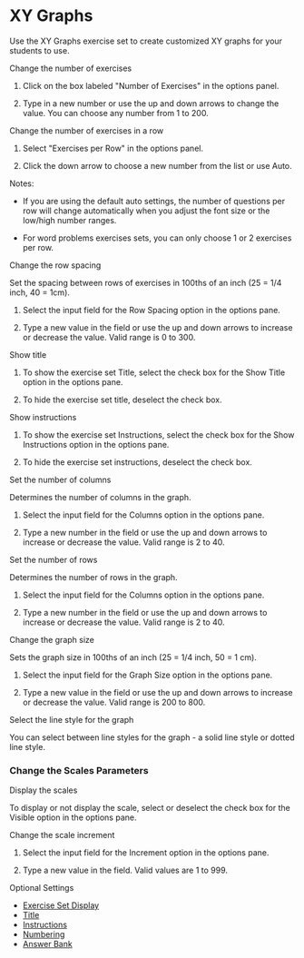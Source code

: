 # XY Graphs

Use the XY Graphs exercise set to create customized XY graphs for your students to use.

Change the number of exercises

1. Click on the box labeled "Number of Exercises" in the options panel.

2. Type in a new number or use the up and down arrows to change the value. You can choose any number from 1 to 200.

Change the number of exercises in a row

1. Select "Exercises per Row" in the options panel.

2. Click the down arrow to choose a new number from the list or use Auto.

Notes:

- If you are using the default auto settings, the number of questions per row will change automatically when you adjust the font size or the low/high number ranges.

- For word problems exercises sets, you can only choose 1 or 2 exercises per row.

Change the row spacing

Set the spacing between rows of exercises in 100ths of an inch (25 = 1/4 inch, 40 = 1cm).

1. Select the input field for the Row Spacing option in the options pane.

2. Type a new value in the field or use the up and down arrows to increase or decrease the value. Valid range is 0 to 300.

Show title

1. To show the exercise set Title, select the check box for the Show Title option in the options pane.

2. To hide the exercise set title, deselect the check box.

Show instructions

1. To show the exercise set Instructions, select the check box for the Show Instructions option in the options pane.

2. To hide the exercise set instructions, deselect the check box.

Set the number of columns

Determines the number of columns in the graph.

1. Select the input field for the Columns option in the options pane.

2. Type a new number in the field or use the up and down arrows to increase or decrease the value. Valid range is 2 to 40.

Set the number of rows

Determines the number of rows in the graph.

1. Select the input field for the Columns option in the options pane.

2. Type a new number in the field or use the up and down arrows to increase or decrease the value. Valid range is 2 to 40.

Change the graph size

Sets the graph size in 100ths of an inch (25 = 1/4 inch, 50 = 1 cm).

1. Select the input field for the Graph Size option in the options pane.

2. Type a new value in the field or use the up and down arrows to increase or decrease the value. Valid range is 200 to 800.

Select the line style for the graph

You can select between line styles for the graph - a solid line style or dotted line style.
### Change the Scales Parameters
Display the scales

To display or not display the scale, select or deselect the check box for the Visible option in the options pane.

Change the scale increment

1. Select the input field for the Increment option in the options pane.

2. Type a new value in the field. Valid values are 1 to 999.

Optional Settings

- [Exercise Set Display](../../options/exercise-set-display-options.md)
- [Title](../../options/title-display-options.md)
- [Instructions](../../options/instructions-display-options.md)
- [Numbering](../../options/numbering-display-options.md)
- [Answer Bank](../../options/answer-bank-display-options.md)
